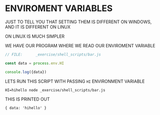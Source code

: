 # ENVIROMENT VARIABLES

JUST TO TELL YOU THAT SETTING THEM IS DIFFERENT ON WINDOWS, AND IT IS DIFFERENT ON LINUX

ON LINUX IS MUCH SIMPLER

WE HAVE OUR PROGRAM WHERE WE READ OUR ENVIROMENT VARIABLE

```js
// FILE:      _exercise/shell_scripts/bar.js

const data = process.env.HI

console.log({data})
```

LETS RUN THIS SCRIPT WITH PASSING `HI` ENVIRONMENT VARIABLE

```
HI=hihello node _exercise/shell_scripts/bar.js 
```

THIS IS PRINTED OUT

```
{ data: 'hihello' }
```
